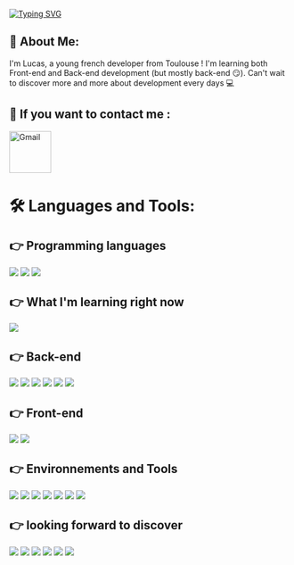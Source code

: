 [![Typing SVG](https://readme-typing-svg.herokuapp.com/?lines=Hello+there+!+Keep+coding+...;Until+board+games+nights+🎲+🎲+🎲)](https://git.io/typing-svg)

## 🤵 About Me:

I'm Lucas, a young french developer from Toulouse ! I'm learning both Front-end and Back-end development (but mostly back-end 😏). Can't wait to discover more and more about development every days 💻

## 👋 If you want to contact me :

<a href="mailto:lucasragot1@gmail.com"><img src="https://logospng.org/download/gmail/logo-gmail-2048.png" width="75px" alt="Gmail"/></a>

# 🛠️ Languages and Tools:

## 👉 Programming languages

<img src="https://img.shields.io/badge/-HTML-red"> <img src="https://img.shields.io/badge/-CSS-blue"> <img src="https://img.shields.io/badge/-JavaScript-yellow">

## 👉 What I'm learning right now

<img src="https://img.shields.io/badge/-PHP-lightgrey">

## 👉 Back-end

<img src="https://img.shields.io/badge/-PostgreSQL-blue"> <img src="https://img.shields.io/badge/-Sequelize-lightgrey"> <img src="https://img.shields.io/badge/-Express-orange"> <img src="https://img.shields.io/badge/-RegEx-red"> <img src="https://img.shields.io/badge/-Swagger-lightgrey"> <img src="https://img.shields.io/badge/-Heroku-brightgreen">

## 👉 Front-end

<img src="https://img.shields.io/badge/-Bootstrap-lightgrey"> <img src="https://img.shields.io/badge/-Vue.js-green">

## 👉 Environnements and Tools

<img src="https://img.shields.io/badge/-GitHub-yellowgreen"> <img src="https://img.shields.io/badge/-Ubuntu-orange"> <img src="https://img.shields.io/badge/-VSCode-lightgrey"> <img src="https://img.shields.io/badge/-ESLint-brightgreen"> <img src="https://img.shields.io/badge/-Windows-yellow"> <img src="https://img.shields.io/badge/-Npm-blue"> <img src="https://img.shields.io/badge/-Node.js-red">

## 👉 looking forward to discover

<img src="https://img.shields.io/badge/-React-blue"> <img src="https://img.shields.io/badge/-Three.js-red"> <img src="https://img.shields.io/badge/-Docker-green"> <img src="https://img.shields.io/badge/-Jest-yellow"> <img src="https://img.shields.io/badge/-Strapi-orange"> <img src="https://img.shields.io/badge/-Angular-yellowgreen">

<!--
**Lucas-Ragot/Lucas-Ragot** is a ✨ _special_ ✨ repository because its `README.md` (this file) appears on your GitHub profile.

Here are some ideas to get you started:

- 🔭 I’m currently working on 
- 🌱 I’m currently learning ...
- 👯 I’m looking to collaborate on ...
- 🤔 I’m looking for help with ...
- 💬 Ask me about ...
- 📫 How to reach me: ...
- 😄 Pronouns: ...
- ⚡ Fun fact: ...
-->
